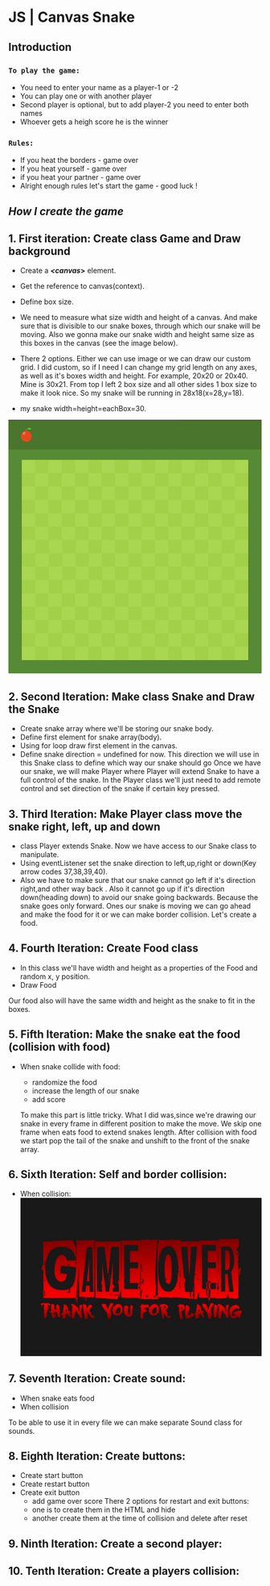 # JS | Canvas Snake

## Introduction

### `To play the game:`

- You need to enter your name as a player-1 or -2
- You can play one or with another player
- Second player is optional, but to add player-2 you need to enter both names
- Whoever gets a heigh score he is the winner

### `Rules:`

- If you heat the borders - game over
- If you heat yourself - game over
- if you heat your partner - game over
- Alright enough rules let's start the game - good luck !

## _***How I create the game***_

## 1. First iteration: Create class Game and Draw background

- Create a **_<canvas_>** element.
- Get the reference to canvas(context).
- Define box size.
- We need to measure what size width and height of a canvas. And make sure that
  is divisible to our snake boxes, through which our snake will be moving. Also
  we gonna make our snake width and height same size as this boxes in the canvas
  (see the image below).

- There 2 options. Either we can use image or we can draw our custom grid. I did
  custom, so if I need I can change my grid length on any axes, as well as it's
  boxes width and height. For example, 20x20 or 20x40. Mine is 30x21. From top I
  left 2 box size and all other sides 1 box size to make it look nice. So my
  snake will be running in 28x18(x=28,y=18).
- my snake width=height=eachBox=30.

![](./code/img/ground.png)

## 2. Second Iteration: Make class Snake and Draw the Snake

- Create snake array where we'll be storing our snake body.
- Define first element for snake array(body).
- Using for loop draw first element in the canvas.
- Define snake direction = undefined for now. This direction we will use in this
  Snake class to define which way our snake should go Once we have our snake, we
  will make Player where Player will extend Snake to have a full control of the
  snake. In the Player class we'll just need to add remote control and set
  direction of the snake if certain key pressed.

## 3. Third Iteration: Make Player class move the snake right, left, up and down

- class Player extends Snake. Now we have access to our Snake class to
  manipulate.
- Using eventListener set the snake direction to left,up,right or down(Key arrow
  codes 37,38,39,40).
- Also we have to make sure that our snake cannot go left if it's direction
  right,and other way back . Also it cannot go up if it's direction down(heading
  down) to avoid our snake going backwards. Because the snake goes only forward.
  Ones our snake is moving we can go ahead and make the food for it or we can
  make border collision. Let's create a food.

## 4. Fourth Iteration: Create Food class

- In this class we'll have width and height as a properties of the Food and
  random x, y position.
- Draw Food

Our food also will have the same width and height as the snake to fit in the
boxes.

## 5. Fifth Iteration: Make the snake eat the food (collision with food)

- When snake collide with food:

  - randomize the food
  - increase the length of our snake
  - add score

  To make this part is little tricky. What I did was,since we're drawing our
  snake in every frame in different position to make the move. We skip one frame
  when eats food to extend snakes length. After collision with food we start pop
  the tail of the snake and unshift to the front of the snake array.

## 6. Sixth Iteration: Self and border collision:

- When collision: ![](./code/img/game-over-2.png)

## 7. Seventh Iteration: Create sound:

- When snake eats food
- When collision

To be able to use it in every file we can make separate Sound class for sounds.

## 8. Eighth Iteration: Create buttons:

- Create start button
- Create restart button
- Create exit button
  - add game over score There 2 options for restart and exit buttons:
  - one is to create them in the HTML and hide
  - another create them at the time of collision and delete after reset

## 9. Ninth Iteration: Create a second player:

## 10. Tenth Iteration: Create a players collision:
